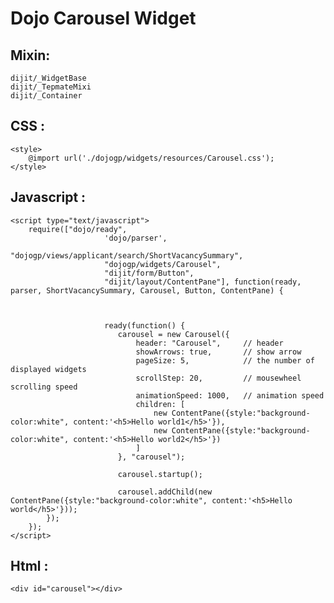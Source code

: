 Dojo Carousel Widget
=============
Mixin: 
-------------
	
	dijit/_WidgetBase
	dijit/_TepmateMixi	
	dijit/_Container


CSS :
-------------

    <style>
		@import url('./dojogp/widgets/resources/Carousel.css');
	</style>

Javascript :
-------------

	<script type="text/javascript">
		require(["dojo/ready",
				         'dojo/parser', 
				         "dojogp/views/applicant/search/ShortVacancySummary",
				         "dojogp/widgets/Carousel",
				         "dijit/form/Button",
				         "dijit/layout/ContentPane"], function(ready, parser, ShortVacancySummary, Carousel, Button, ContentPane) {
				         
				        
				         
				         ready(function() {
				            carousel = new Carousel({
				                header: "Carousel",		// header 
				                showArrows: true, 		// show arrow
				                pageSize: 5,    		// the number of displayed widgets
				                scrollStep: 20, 		// mousewheel scrolling speed
				                animationSpeed: 1000, 	// animation speed
				                children: [
				                    new ContentPane({style:"background-color:white", content:'<h5>Hello world1</h5>'}),
									new ContentPane({style:"background-color:white", content:'<h5>Hello world2</h5>'})
				                ]
				            }, "carousel");
				            
							carousel.startup();

							carousel.addChild(new ContentPane({style:"background-color:white", content:'<h5>Hello world</h5>'}));
			});
		});
 	</script>

 
Html :
------------
	
	<div id="carousel"></div>
